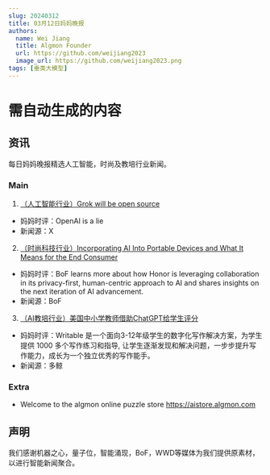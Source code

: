 ```yaml
---
slug: 20240312
title: 03月12日妈妈晚报
authors:
  name: Wei Jiang
  title: Algmon Founder
  url: https://github.com/weijiang2023
  image_url: https://github.com/weijiang2023.png
tags: [垂类大模型]
---
```


# 需自动生成的内容
## 资讯
每日妈妈晚报精选人工智能，时尚及教培行业新闻。

### Main

1. [（人工智能行业）Grok will be open source](https://twitter.com/elonmusk/status/1767108624038449405?s=20)
* 妈妈时评：OpenAI is a lie
* 新闻源：X

2. [（时尚科技行业）Incorporating AI Into Portable Devices and What It Means for the End Consumer](https://www.businessoffashion.com/articles/technology/incorporating-ai-into-portable-devices-and-what-it-means-for-end-consumer-honor-porsche-magic-rsr-mobile-collaboration-data-security-in-the-age-of-artificial-intelligence/)
* 妈妈时评：BoF learns more about how Honor is leveraging collaboration in its privacy-first, human-centric approach to AI and shares insights on the next iteration of AI advancement.
* 新闻源：BoF

3. [（AI教培行业）美国中小学教师借助ChatGPT给学生评分](https://mp.weixin.qq.com/s/hIDoGZ7JofJ0if9XTQL-zQ)
* 妈妈时评：Writable 是一个面向3-12年级学生的数字化写作解决方案，为学生提供 1000 多个写作练习和指导, 让学生逐渐发现和解决问题，一步步提升写作能力，成长为一个独立优秀的写作能手。
* 新闻源：多鲸

### Extra
* Welcome to the algmon online puzzle store https://aistore.algmon.com

## 声明

我们感谢机器之心，量子位，智能涌现，BoF，WWD等媒体为我们提供原素材，以进行智能新闻聚合。